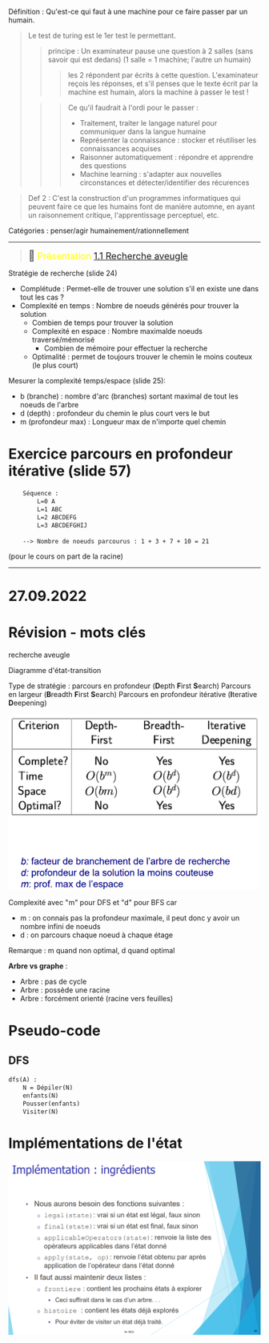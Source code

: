 Définition : Qu'est-ce qui faut à une machine pour ce faire passer par un humain.
> Le test de turing est le 1er test le permettant. 
>> principe : Un examinateur pause une question à 2 salles (sans savoir qui est dedans) (1 salle = 1 machine; l'autre un humain)
>>>les 2 répondent par écrits à cette question.
L'examinateur reçois les réponses, et s'il penses que le texte écrit par la machine est humain, alors la machine à passer le test !
>
>>>Ce qu'il faudrait à l'ordi pour le passer :
>>> - Traitement, traiter le langage naturel pour communiquer dans la langue humaine
>>> - Représenter la connaissance : stocker et réutiliser les connaissances acquises
>>> - Raisonner automatiquement : répondre et apprendre des questions
>>> - Machine learning : s'adapter aux nouvelles circonstances et détecter/identifier des récurences

> Def 2 : C'est la construction d'un programmes informatiques qui peuvent faire ce que les humains font de manière automne, en ayant un raisonnement critique, l'apprentissage perceptuel, etc.


Catégories : penser/agir humainement/rationnellement

------

> <span style="font-size: 1.5em">📖</span> <span style="color: yellow; font-size: 1.3em;">Présentation [1.1 Recherche aveugle](https://cyberlearn.hes-so.ch/pluginfile.php/4079850/mod_resource/content/0/01_1_Algos-Recherche_Aveugle.pdf)</span>


Stratégie de recherche  (slide 24)
-   Complétude  :   Permet-elle de trouver une solution s'il en existe une dans tout les cas ?
-   Complexité en temps : Nombre de noeuds générés pour trouver la solution
    -   Combien de temps pour trouver la solution  
    -   Complexité en espace    :   Nombre maximalde noeuds traversé/mémorisé
        -   Combien de mémoire pour effectuer la recherche
    -   Optimalité  :   permet de toujours trouver le chemin le moins couteux (le plus court)

Mesurer la complexité temps/espace (slide 25):
- b (branche) : nombre d'arc (branches) sortant maximal de tout les noeuds de l'arbre
- d (depth) : profondeur du chemin le plus court vers le but
- m (profondeur max) : Longueur max de n'importe quel chemin


# Exercice parcours en profondeur itérative (slide 57)
        Séquence : 
            L=0	A
            L=1	ABC
            L=2	ABCDEFG
            L=3	ABCDEFGHIJ

        --> Nombre de noeuds parcourus : 1 + 3 + 7 + 10 = 21 

(pour le cours on part de la racine)

------

# 27.09.2022 

# Révision - mots clés
recherche aveugle

Diagramme d'état-transition

Type de stratégie :
    parcours en profondeur (**D**epth **F**irst **S**earch)
    Parcours en largeur (**B**readth **F**irst **S**earch)
    Parcours en profondeur itérative (**I**terative **D**eepening)

![](Screen/2022-09-27-13-28-20.png)

Complexité avec "m" pour DFS et "d" pour BFS car 
- m : on connais pas la profondeur maximale, il peut donc y avoir un nombre infini de noeuds
- d : on parcours chaque noeud à chaque étage

Remarque : m quand non optimal, d quand optimal

**Arbre vs graphe** :
- Arbre : pas de cycle
- Arbre : possède une racine
- Arbre : forcément orienté (racine vers feuilles)

# Pseudo-code
## DFS
```
dfs(A) : 
    N = Dépiler(N)
    enfants(N)
    Pousser(enfants)
    Visiter(N)
```

# Implémentations de l'état
![](Screen/2022-09-27-13-44-43.png)